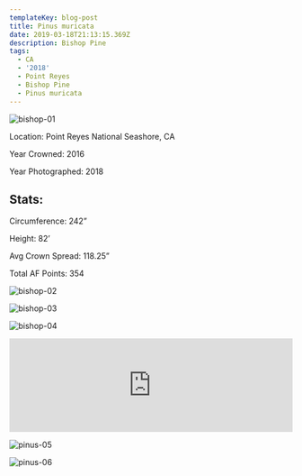 ```yaml
---
templateKey: blog-post
title: Pinus muricata
date: 2019-03-18T21:13:15.369Z
description: Bishop Pine
tags:
  - CA
  - '2018'
  - Point Reyes
  - Bishop Pine
  - Pinus muricata
---
```

![bishop-01](/img/pinus_muricata_01.jpg)

Location: Point Reyes National Seashore, CA

Year Crowned: 2016

Year Photographed: 2018

## Stats:

Circumference: 242”   

Height: 82’   

Avg Crown Spread: 118.25”   

Total AF Points: 354

![bishop-02](/img/pinus_muricata_02.jpg)

![bishop-03](/img/pinus_muricata_03.jpg)

![bishop-04](/img/pinus_muricata_04.jpg)

<iframe width="100%" height="166" scrolling="no" frameborder="no" allow="autoplay" src="https://w.soundcloud.com/player/?url=https%3A//api.soundcloud.com/tracks/570360024&color=%234d503e&auto_play=false&hide_related=false&show_comments=true&show_user=true&show_reposts=false&show_teaser=true"></iframe>

![pinus-05](/img/pinus_muricata_05.jpg)

![pinus-06](/img/pinus_muricata_06.jpg)
